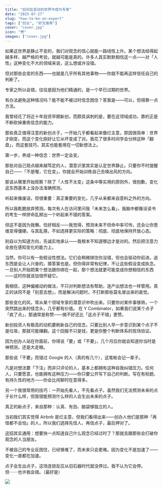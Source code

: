 ```yaml
---
title: "如何在变动的世界中成为专家"
date: "2025-07-27"
slug: "how-to-be-an-expert"
tags: ["创业", "好文推荐"]
cover: "cover.jpg"
icon: "😎"
images: ["cover.jpg"]
---
```

如果这世界是静止不变的，我们对观念的信心就能一路线性上升。某个想法经得起越多样、越严格的考验，就越可能是真的。许多人其实默默相信这一点——对「人性」这种变化不大的领域来说，这么想或许没错。



但对那些会变的东西——也就是几乎所有其他事物——你就不能再这样信任自己的判断了。



专家之所以会错，往往是因为他们精通的，是一个早已过期的世界。



有办法避免这种情况吗？能不能不被过时信念困住？答案是——可以，但得靠一点方法。



我曾经花了将近十年投资早期新创，而颇具讽刺的是，要在这领域成功，靠的正是不断砍掉重练信念的能力。



那些真正值得注意的新创点子，一开始几乎都看起来像烂主意，原因很简单：世界才刚变，而这个变化刚好让它从坏变成了对。我花了很多时间学会分辨这种「翻盘」，而这套技巧，其实也能套用在一切新想法上。



第一步，养成一种信念：世界一定会变。



那些对自己观点越来越笃定的人，潜意识里其实是认定世界静止。只要你不时提醒自己——「不是喔，它在变」，你就会开始训练自己去嗅出风的方向。



那该从哪里开始观察？除了「人性不太变」这条中等实用的原则外，很抱歉，变化这东西基本上没办法准确预测。



听起来像废话，但很重要：真正重要的变化，几乎从来都来自意料之外的方向。



所以我乾脆放弃预测。每次有人在访问里问我「未来怎么看」，我脑中都像没读书的考生一样拼命乱掰出一个听起来不错的答案。



但这不是因为我懒。恰好相反——我觉得，预测未来不但命中率可怜，还会让你思维变得僵硬。与其乱猜，不如选择更实际的策略：彻底、彻底地保持开放心态。



别自以为知道方向，先诚实地承认——我根本不知道哪边才是对的。然后把注意力全放在感知变化的能力上。



当然，你可以有一些假设性想法。它们会稍微绑住你没错，但也会驱动你前进。追东西是会让人兴奋的，猜答案也是。但你得非常有纪律，不让这些假设变成执念。
一旦别人开始把某个想法跟你绑在一起，那个想法就更可能变成你想相信的东西——这时你就该加倍怀疑它。



我相信，这种偏被动的做法，不只对判断想法有帮助，连产出想法也一样管用。真正的诀窍不是「刻意去想」，而是解决问题时，不打断那些莫名冒出来的直觉。



那些变化的风，常从某个领域专家的潜意识中吹出来。只要你对某件事够熟，一个突然跳出来的怪念头，几乎都有价值。
在 Y Combinator，如果我们说某个点子「疯了点」，那通常是称赞——搞不好还比「这点子不错」更赞。



新创投资人有极高的动机要刷新自己的信念。只要比别人早一步意识到某个点子不是垃圾，那就可能赚翻。这个回报不只是钱，更是你整个判断体系的现场验证。



因为创办人站在你面前，你得说「要」或「不要」，几个月后你就会知道你当时是神预测，还是大走眼。



那些说「不要」而错过 Google 的人（真的有几个），这笔帐会记一辈子。



凡是对想法要「下注」而非只评论的人，基本上都拥有这种自我纠错压力。任何人，只要愿意，也能拥有这种压力——你只要公开写下自己的判断。写在有标题、有持久性的地方——你会比闲聊时在意得多。



另一个我很常用的技巧：一开始先看人，不先看点子。虽然我们无法预测未来的点子长什么样，但我很能预测什么样的人会生出未来的点子。



真正的新点子，来自那种：认真、有劲、脑袋够独立的人。



当初我们其实觉得 Airbnb 是烂主意，但我们看得出来——创办人他们是那种「再怪都不会怕」的人，所以我们选择先信人、再信点子，最后押对了。



这招其实通用：想要快一点知道自己什么观念已经过时了？那就去跟那些会打破你观念的人当朋友。



不被自己的专业反困住，已经够难了，而未来只会更难。因为变化不是加速了——变化一直都在加速。



点子会生出点子，这场连锁反应从旧石器时代就没停过。我不认为它会停。
但⋯⋯也许我会错。（最好是）




![](https://prod-files-secure.s3.us-west-2.amazonaws.com/112d0858-5090-4d34-a606-b75eb8d65fd2/46476355-9cf3-4e99-9b7a-3531bc426380/1000202064.png?X-Amz-Algorithm=AWS4-HMAC-SHA256&X-Amz-Content-Sha256=UNSIGNED-PAYLOAD&X-Amz-Credential=ASIAZI2LB466WMJL3BLX%2F20250804%2Fus-west-2%2Fs3%2Faws4_request&X-Amz-Date=20250804T211401Z&X-Amz-Expires=3600&X-Amz-Security-Token=IQoJb3JpZ2luX2VjEBQaCXVzLXdlc3QtMiJGMEQCIDv%2FwG7UyEllUz9MByHHonxLA4tIEk3OMTCu1ynYqyYUAiA2wSOlwOknrjkAqaxpoPS7Z2HaR7LtjQDdiFJwkgttDCr%2FAwhNEAAaDDYzNzQyMzE4MzgwNSIMHEQCdWbvwYQOHEUVKtwDIdxNMy5ShZFYFGrYZxgExRAXr7GLusAd10By4LcNBTQhlb7%2B0wJVKnCUdNKtbjA5aq4pPJdbcrNHSVM5TS5RgI29hv7DBE3EFESosYFvoyQKFuFIWN4ERe0Jntgv%2BDG%2F1eIh3x3jPAfDx7sXBWg9k2gdr1A7vU3sbHGLNzhCfwrIrEhOirFQhGjyfaQ4OfU4gXj52LjERx7wPWtdUP%2B31pPVrBNfKph6ubWKPdoG1pArPQBtPmjfLK3pmOnaPTYb%2FgoWqSy5lrDcZhJ2DePhHmrdUZkcYzLHO%2BdCM%2BI7FdkZiHvX2N0ZpGZhhFoPlrTzjnZJDJelkWE7pEufxjbEXYg%2BHQ6SSkF0NwxRQAd1VT83HVT3qHc31l0FRPvGud%2Fg4Edsv7QTLLZJtdP3sWS6MijJVFPgxnRryD3YPrdPBZj1oroBjigHy4RGxsYIJKTygCHdChKCJzq99XFNqI%2ByVNXFaT96tdgDuTsSmTpSe7rUu1oRqiTxIQGxsSk4xO1%2Fgj9W15I%2B5d2uYo7rtZnSM8cDg%2FG8Uk40qobqb87iFSZln2dTHItrOpDFQngsSLWkYzOIa2bfajK6OJLsDOZOSoSP4pH2fcLZROP3rKgNzFXzYCXcKFd95aa49fgwi6fExAY6pgGc69WVXKm%2FGwx%2B4nel143fFgi4gv4Bgywlt9qDqSHsRz42GcemhXCtemCnwaByzPVyS%2BMqDzq6JV%2F%2FcpZcLvz8%2Bvp03CCHfvnukXR%2BQjyGROfq3BGT0jHut1FlojMoQItMX3F5JS%2BQM%2BK2X9aLfpgrkPnzV%2F2B9Hc3OafyqaQwWUw6bEJBrAuXfPlpkLlj2O4dftwJeEL%2FEwxRCSnlvJpGE94fX9ms&X-Amz-Signature=cd952ac3680eb6635ca838763c1ee8b8f1978548dc087e045c00e8e60bdce84b&X-Amz-SignedHeaders=host&x-amz-checksum-mode=ENABLED&x-id=GetObject)

